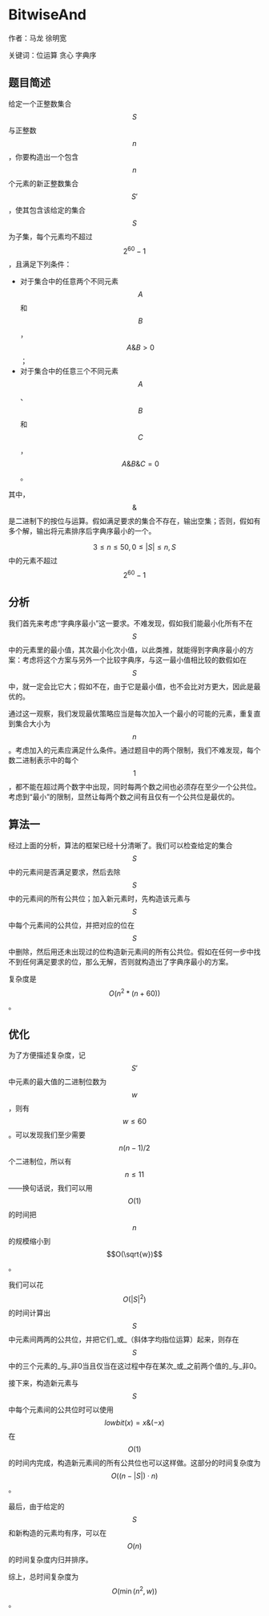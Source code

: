 # BitwiseAnd

作者：马龙 徐明宽

关键词：位运算 贪心 字典序

## 题目简述

给定一个正整数集合$$S$$与正整数$$n$$，你要构造出一个包含$$n$$个元素的新正整数集合$$S'$$，使其包含该给定的集合$$S$$为子集，每个元素均不超过$$2^{60}-1$$，且满足下列条件：

* 对于集合中的任意两个不同元素$$A$$和$$B$$，$$A\&B > 0$$；
* 对于集合中的任意三个不同元素$$A$$、$$B$$和$$C$$，$$A\&B\&C = 0$$。

其中，$$\&$$是二进制下的按位与运算。假如满足要求的集合不存在，输出空集；否则，假如有多个解，输出将元素排序后字典序最小的一个。

$$3 \leq n \leq 50, 0 \leq |S| \leq n,S$$中的元素不超过$$2^{60}-1$$

## 分析

我们首先来考虑“字典序最小”这一要求。不难发现，假如我们能最小化所有不在$$S$$中的元素里的最小值，其次最小化次小值，以此类推，就能得到字典序最小的方案：考虑将这个方案与另外一个比较字典序，与这一最小值相比较的数假如在$$S$$中，就一定会比它大；假如不在，由于它是最小值，也不会比对方更大，因此是最优的。

通过这一观察，我们发现最优策略应当是每次加入一个最小的可能的元素，重复直到集合大小为$$n$$。考虑加入的元素应满足什么条件。通过题目中的两个限制，我们不难发现，每个数二进制表示中的每个$$1$$，都不能在超过两个数字中出现，同时每两个数之间也必须存在至少一个公共位。考虑到“最小”的限制，显然让每两个数之间有且仅有一个公共位是最优的。

## 算法一

经过上面的分析，算法的框架已经十分清晰了。我们可以检查给定的集合$$S$$中的元素间是否满足要求，然后去除$$S$$中的元素间的所有公共位；加入新元素时，先构造该元素与$$S$$中每个元素间的公共位，并把对应的位在$$S$$中删除，然后用还未出现过的位构造新元素间的所有公共位。假如在任何一步中找不到任何满足要求的位，那么无解，否则就构造出了字典序最小的方案。

复杂度是$$O(n^2*(n + 60))$$。

## 优化

为了方便描述复杂度，记$$S'$$中元素的最大值的二进制位数为$$w$$，则有$$w \leq 60$$。可以发现我们至少需要$$n(n-1)/2$$个二进制位，所以有$$n \leq 11$$——换句话说，我们可以用$$O(1)$$的时间把$$n$$的规模缩小到$$O(\sqrt{w})$$。

我们可以花$$O({|S|}^2)$$的时间计算出$$S$$中元素间两两的公共位，并把它们_或_（斜体字均指位运算）起来，则存在$$S$$中的三个元素的_与_非0当且仅当在这过程中存在某次_或_之前两个值的_与_非0。

接下来，构造新元素与$$S$$中每个元素间的公共位时可以使用$$lowbit(x) = x \& (-x)$$在$$O(1)$$的时间内完成，构造新元素间的所有公共位也可以这样做。这部分的时间复杂度为$$O((n-|S|)\cdot n)$$。

最后，由于给定的$$S$$和新构造的元素均有序，可以在$$O(n)$$的时间复杂度内归并排序。

综上，总时间复杂度为$$O(\min(n^2,w))$$。

